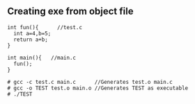 ## Creating exe from object file
```
int fun(){      //test.c
  int a=4,b=5;
  return a+b;
}

int main(){   //main.c
  fun();
}

# gcc -c test.c main.c      //Generates test.o main.c
# gcc -o TEST test.o main.o //Generates TEST as executable
# ./TEST
```
